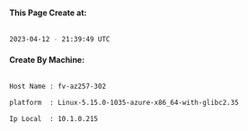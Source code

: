 
   
#### This Page Create at:

```bash

2023-04-12 - 21:39:49 UTC

```

#### Create By Machine:

```bash

Host Name : fv-az257-302

platform  : Linux-5.15.0-1035-azure-x86_64-with-glibc2.35

Ip Local  : 10.1.0.215

```


